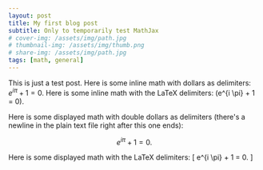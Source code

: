```yaml
---
layout: post
title: My first blog post
subtitle: Only to temporarily test MathJax
# cover-img: /assets/img/path.jpg
# thumbnail-img: /assets/img/thumb.png
# share-img: /assets/img/path.jpg
tags: [math, general]
---
```


This is just a test post. Here is some inline math with dollars as delimiters: $e^{i \pi} + 1 = 0$. Here is some inline math with the LaTeX delimiters: \(e^{i \pi} + 1 = 0\).

Here is some displayed math with double dollars as delimiters (there's a newline in the plain text file right after this one ends):

$$
e^{i \pi} + 1 = 0.
$$

Here is some displayed math with the LaTeX delimiters:
\[
e^{i \pi} + 1 = 0.
\]

